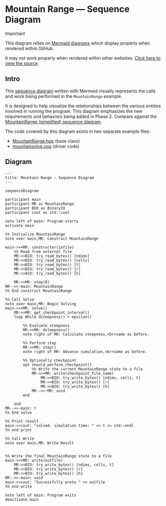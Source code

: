 # Mountain Range — Sequence Diagram

> [!IMPORTANT]
> This diagram relies on [Mermaid diagrams](https://mermaid.js.org/) which display properly when rendered within GitHub.
>
> It may not work properly when rendered within other websites. [Click here to view the source](https://github.com/BYUHPC/sci-comp-course-example-cxx/blob/main/docs/MountainRange-sequence-diagram.md).

## Intro

This [sequence diagram](https://mermaid.js.org/syntax/sequenceDiagram.html#sequence-diagrams) written with Mermaid visually represents the calls and work being performed in the `MountainRange` example.

It is designed to help visualize the relationships between the various entities involved in running the program. This diagram emphasizes the new requirements and behaviors being added in Phase 2. Compare against the [MountainRange (simplified) sequence diagram](./MountainRange-simplified-sequence-diagram.md).

The code covered by this diagram exists in two separate example files:
* [MountainRange.hpp](../src/MountainRange.hpp) (base class)
* [mountainsolve.cpp](../src/mountainsolve.cpp) (driver code)

## Diagram

```mermaid
---
title: Mountain Range — Sequence Diagram
---

sequenceDiagram

participant main
participant MR as MountainRange
participant BIO as BinaryIO
participant cout as std::cout

note left of main: Program starts
activate main

%% Initialize MountainRange
note over main,MR: Construct MountainRange

main->>+MR: constructor(infile)
    %% Read from external file
    MR->>BIO: try_read_bytes() [ndims]
    MR->>BIO: try_read_bytes() [cells]
    MR->>BIO: try_read_bytes() [t]
    MR->>BIO: try_read_bytes() [r]
    MR->>BIO: try_read_bytes() [h]

    MR->>MR: step(0)
MR-->>-main: MountainRange
%% End construct MountainRange

%% Call Solve
note over main,MR: Begin Solving
main->>+MR: solve()
    MR->>MR: get_checkpoint_interval()
    loop While dsteepness() > epsilon()
        
        %% Evaluate steepness
        MR->>MR: dsteepness()
        note right of MR: Calculate steepness,<br>same as before.
        
        %% Perform step
        MR->>MR: step()
        note right of MR: Advance simulation,<br>same as before.

        %% Optionally checkpoint
        opt should_perform_checkpoint()
            %% Write the current MountainRange state to a file
            MR->>+MR: write(checkpoint_file_name)
                MR->>BIO: try_write_bytes() [ndims, cells, t]
                MR->>BIO: try_write_bytes() [r]
                MR->>BIO: try_write_bytes() [h]
            MR-->>-MR: void
        end
    
    end
MR-->>-main: t
%% End solve

%% Print result
main->>cout: "solved. simulation time: " << t << std::endl
%% end print

%% Call Write
note over main,MR: Write Result


%% Write the final MountainRange state to a file
main->>+MR: write(outfile)
    MR->>BIO: try_write_bytes() [ndims, cells, t]
    MR->>BIO: try_write_bytes() [r]
    MR->>BIO: try_write_bytes() [h]
MR-->>-main: void
main->>cout: "Successfully wrote " << outfile
%% end write

note left of main: Program exits
deactivate main
```
